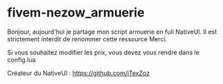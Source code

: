 # fivem-nezow_armuerie
Bonjour, aujourd'hui je partage mon script armuerie en full NativeUI. Il est strictement interdit de renommer cette ressource Merci.

Si vous souhaitez modifier les prix, vous devez vous rendre dans le config.lua

Créateur du NativeUI : https://github.com/iTexZoz
